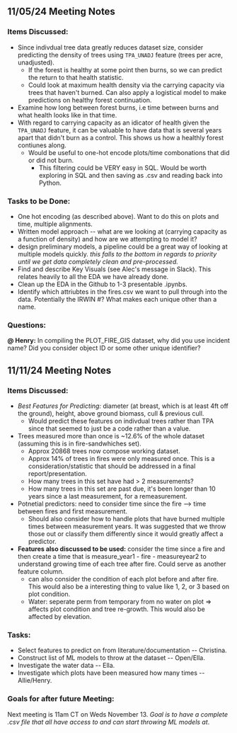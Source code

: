 ## 11/05/24 Meeting Notes

### Items Discussed:
+ Since indivdual tree data greatly reduces dataset size, consider predicting the density of trees using `TPA_UNADJ` feature (trees per acre, unadjusted).  
    + If the forest is healthy at some point then burns, so we can predict the return to that health statistic. 
    + Could look at maximum health density via the carrying capacity via trees that haven't burned. Can also apply a logistical model to make predictions on healthy forest continuation.  
+ Examine how long between forest burns, i.e time between burns and what health looks like in that time.  
+ With regard to carrying capacity as an idicator of health given the `TPA_UNADJ` feature, it can be valuable to have data that is several years apart that didn't burn as a control. This shows us how a healthly forest contiunes along.   
    + Would be useful to one-hot encode plots/time combonations that did or did not burn.  
        + This filtering could be VERY easy in SQL. Would be worth exploring in SQL and then saving as .csv and reading back into Python.  

### Tasks to be Done:
+ One hot encoding (as described above). Want to do this on plots and time, multiple alignments.  
+ Written model approach -- what are we looking at (carrying capacity as a function of density) and how are we attempting to model it?  
+ design preliminary models, a pipeline could be a great way of looking at multiple models quickly. *this falls to the bottom in regards to priority until we get data completely clean and pre-processed.*  
+ Find and describe Key Visuals (see Alec's message in Slack). This relates heavily to all the EDA we have already done.  
+ Clean up the EDA in the Github to 1-3 presentable .ipynbs.
+ Identify which attriubtes in the fires.csv we want to pull through into the data. Potentially the IRWIN #? What makes each unique other than a name.  

### Questions: 
**@ Henry:** In compiling the PLOT_FIRE_GIS dataset, why did you use incident name? Did you consider object ID or some other unique identifier? 



## 11/11/24 Meeting Notes

### Items Discussed:
+ *Best Features for Predicting:* diameter (at breast, which is at least 4ft off the ground), height, above ground biomass, cull & previous cull.
    + Would predict these features on indivdual trees rather than TPA since that seemed to just be a code rather than a value.
+ Trees measured more than once is ~12.6% of the whole dataset (assuming this is in fire-sandwhiches set).
    + Approx 20868 trees now compose working dataset.  
    + Approx 14% of trees in fires were only measured once. This is a consideration/statistic that should be addressed in a final report/presentation.
    + How many trees in this set have had > 2 measurements?
    + How many trees in this set are past due, it's been longer than 10 years since a last measurement, for a remeasurement.
+ Potnetial predictors: need to consider time since the fire --> time between fires and first measurement.
    + Should also consider how to handle plots that have burned multiple times between measurement years. It was suggested that we throw those out or classify them differently since it would greatly affect a predictor.
+ **Features also discussed to be used:** consider the time since a fire and then create a time that is measure_year1 - fire - measureyear2 to understand growing time of each tree after fire. Could serve as another feature column.
    + can also consider the condition of each plot before and after fire. This would also be a interesting thing to value like 1, 2, or 3 based on plot condition.
    + Water: seperate perm from temporary from no water on plot => affects plot condition and tree re-growth. This would also be affected by elevation.

### Tasks:
+ Select features to predict on from literature/documentation -- Christina.
+ Construct list of ML models to throw at the dataset -- Open/Ella.
+ Investigate the water data -- Ella.
+ Investigate which plots have been measured how many times -- Allie/Henry.  

### Goals for after future Meeting:
Next meeting is 11am CT on Weds November 13. *Goal is to have a complete .csv file that all have access to and can start throwing ML models at*. 
